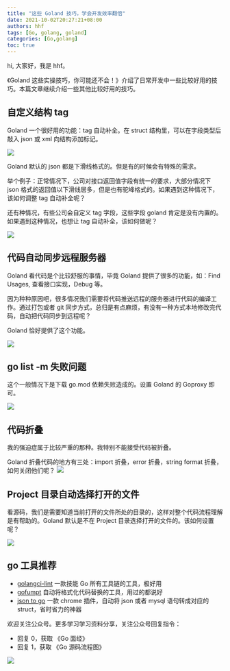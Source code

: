 ```yaml
---
title: "这些 Goland 技巧，学会开发效率翻倍"
date: 2021-10-02T20:27:21+08:00
authors: hhf
tags: [Go, golang, goland]
categories: [Go,golang]
toc: true
---
```

hi, 大家好，我是 hhf。

《Goland 这些实操技巧，你可能还不会！》介绍了日常开发中一些比较好用的技巧。本篇文章继续介绍一些其他比较好用的技巧。

## 自定义结构 tag

Goland 一个很好用的功能：tag 自动补全。在 struct 结构里，可以在字段类型后敲入 json 或 xml 向结构添加标记。

![](https://cdn.jsdelivr.net/gh/georgehao/img/tag.gif)

Goland 默认的 json 都是下滑线格式的。但是有的时候会有特殊的需求。

举个例子：正常情况下，公司对接口返回值字段有统一的要求，大部分情况下 json 格式的返回值以下滑线居多，但是也有驼峰格式的。如果遇到这种情况下，该如何调整 tag 自动补全呢？

还有种情况，有些公司会自定义 tag 字段，这些字段 goland 肯定是没有内置的。如果遇到这种情况，也想让 tag 自动补全，该如何做呢？

![](https://cdn.jsdelivr.net/gh/georgehao/img/tag_camel.gif)

## 代码自动同步远程服务器

Goland 看代码是个比较舒服的事情，毕竟 Goland 提供了很多的功能，如：Find Usages, 查看接口实现，Debug 等。

因为种种原因吧，很多情况我们需要将代码推送远程的服务器进行代码的编译工作。通过打包或者 git 同步方式，总归是有点麻烦，有没有一种方式本地修改完代码，自动把代码同步到远程呢？

Goland 恰好提供了这个功能。

![](https://cdn.jsdelivr.net/gh/georgehao/img/goland_sync.gif)

## go list -m 失败问题

这个一般情况下是下载 go.mod 依赖失败造成的。设置 Goland 的 Goproxy 即可。

![](https://cdn.jsdelivr.net/gh/georgehao/img/goland_proxy.gif)

## 代码折叠

我的强迫症属于比较严重的那种。我特别不能接受代码被折叠。

Goland 折叠代码的地方有三处：import 折叠，error 折叠，string format 折叠，如何关闭他们呢？
![](https://cdn.jsdelivr.net/gh/georgehao/img/goland_fold.gif)

## Project 目录自动选择打开的文件

看源码，我们是需要知道当前打开的文件所处的目录的，这样对整个代码流程理解是有帮助的。Goland 默认是不在 Project 目录选择打开的文件的。该如何设置呢？

![](https://cdn.jsdelivr.net/gh/georgehao/img/goland_select.gif)

## go 工具推荐

- [golangci-lint](https://github.com/golangci/golangci-lint "golangci-lint") 一款技能 Go 所有工具链的工具，极好用
- [gofumpt](https://github.com/mvdan/gofumpt "gofumpt") 自动将格式化代码替换的工具，用过的都说好
- [json to go](https://chrome.google.com/webstore/detail/json-to-go/adibamafcjbolhaaccnhdebpncglaohb "json to go") 一款 chrome 插件，自动将 json 或者 mysql 语句转成对应的 struct，省时省力的神器

欢迎关注公众号。更多学习学习资料分享，关注公众号回复指令：

- 回复 0，获取 《Go 面经》
- 回复 1，获取 《Go 源码流程图》

![](https://cdn.jsdelivr.net/gh/georgehao/img/me.png)
